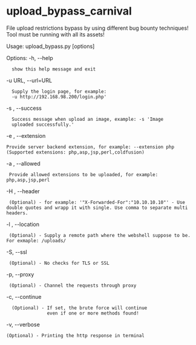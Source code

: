 # upload_bypass_carnival

File upload restrictions bypass by using different bug bounty techniques!
Tool must be running with all its assets!

Usage: upload_bypass.py [options]

Options:
  -h, --help            
  
      show this help message and exit
  
  -u URL, --url=URL    
  
      Supply the login page, for example:
      -u http://192.168.98.200/login.php'
  
  -s , --success
  
      Success message when upload an image, example: -s 'Image
      uploaded successfully.'
      
  -e , --extension 
  
    Provide server backend extension, for example: --extension php (Supported extensions: php,asp,jsp,perl,coldfusion)
      
   -a , --allowed
   
     Provide allowed extensions to be uploaded, for example: php,asp,jsp,perl
  
  -H , --header 
       
     (Optional) - for example: '"X-Forwarded-For":"10.10.10.10"' - Use double quotes and wrapp it with single. Use comma to separate multi headers.
  
  -l , --location
        
     (Optional) - Supply a remote path where the webshell suppose to be. For exmaple: /uploads/
  
  -S, --ssl
       
     (Optional) - No checks for TLS or SSL
  
  -p, --proxy
     
     (Optional) - Channel the requests through proxy
  
  -c, --continue
      
      (Optional) - If set, the brute force will continue
                   even if one or more methods found!
  
  -v, --verbose
    
    (Optional) - Printing the http response in terminal
